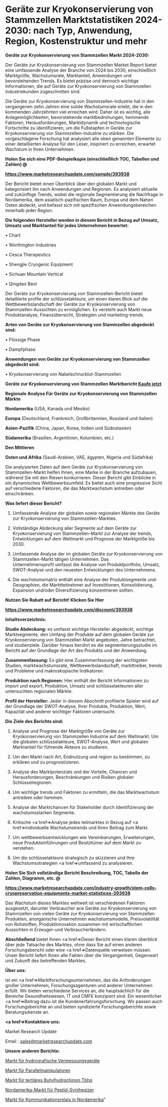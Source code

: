 # Geräte zur Kryokonservierung von Stammzellen Marktstatistiken 2024-2030: nach Typ, Anwendung, Region, Kostenstruktur und mehr

<strong>Geräte zur Kryokonservierung von Stammzellen Markt 2024-2030:</strong>

Der Geräte zur Kryokonservierung von Stammzellen Market Report bietet eine umfassende Analyse der Branche von 2024 bis 2030, einschließlich Marktgröße, Wachstumsrate, Marktanteil, Anwendungen und bevorstehenden Trends. Es bietet präzise und dennoch wichtige Informationen, die auf Geräte zur Kryokonservierung von Stammzellen Industriekunden zugeschnitten sind.

Die Geräte zur Kryokonservierung von Stammzellen-Industrie hat in den vergangenen zehn Jahren eine solide Wachstumsrate erlebt, die in den kommenden Jahrzehnten viel erreichen wird. Daher ist es wichtig, alle Anlagemöglichkeiten, bevorstehende marktbedrohungen, hemmende Faktoren, Herausforderungen, Marktdynamik und technologische Fortschritte zu identifizieren, um die Fußstapfen in Geräte zur Kryokonservierung von Stammzellen-Industrie zu stärken. Die vorgeschlagene Forschung hat analysiert alle oben genannten Elemente zu einer detaillierten Analyse für den Leser, inspiriert zu erreichen, erwartet Wachstum in Ihren Unternehmen.



<strong>Holen Sie sich eine PDF-Beispielkopie (einschließlich TOC, Tabellen und Zahlen) @
</strong>

<strong><a href=https://www.marketresearchupdate.com/sample/393938>

<strong>https://www.marketresearchupdate.com/sample/393938</u></font></a></strong></strong>

Der Bericht bietet einen Überblick über den globalen Markt und kategorisiert ihn nach Anwendungen und Regionen. Es analysiert aktuelle und zukünftige Trends, wobei die regionale Segmentierung die Nachfrage in Nordamerika, dem asiatisch-pazifischen Raum, Europa und dem Nahen Osten abdeckt, und befasst sich mit spezifischen Anwendungsbereichen innerhalb jeder Region.



<strong>Die folgenden Hersteller werden in diesem Bericht in Bezug auf Umsatz, Umsatz und Marktanteil für jedes Unternehmen bewertet:</strong>

• Chart

• Worthington Industries

• Cesca Therapeutics

• Shengjie Cryogenic Equipment

• Sichuan Mountain Vertical

• Qingdao Beol

Der Geräte zur Kryokonservierung von Stammzellen-Bericht bietet detaillierte profile der schlüsselakteure, um einen klaren Blick auf die Wettbewerbslandschaft der Geräte zur Kryokonservierung von Stammzellen-Aussichten zu ermöglichen. Es versteht auch Markt neue Produktanalyse, Finanzübersicht, Strategien und marketing-trends.



<strong>Arten von Geräte zur Kryokonservierung von Stammzellen abgedeckt sind:</strong>

• Flüssige Phase

• Dampfphase



<strong>Anwendungen von Geräte zur Kryokonservierung von Stammzellen abgedeckt sind:</strong>

• Kryokonservierung von Nabelschnurblut-Stammzellen



<strong>Geräte zur Kryokonservierung von Stammzellen Marktbericht <a href=https://www.marketresearchupdate.com/buynow/393938>Kaufe jetzt</a></strong>



<strong>Regionale Analyse Für Geräte zur Kryokonservierung von Stammzellen Märkte</strong>



<strong>Nordamerika</strong> (USA, Kanada und Mexiko)



<strong>Europa</strong> (Deutschland, Frankreich, Großbritannien, Russland und Italien)



<strong>Asien-Pazifik</strong> (China, Japan, Korea, Indien und Südostasien)



<strong>Südamerika</strong> (Brasilien, Argentinien, Kolumbien, etc.)



<strong>Den Mittleren</strong> 

<strong>Osten und Afrika</strong> (Saudi-Arabien, VAE, ägypten, Nigeria und Südafrika)

Die analysierten Daten auf dem Geräte zur Kryokonservierung von Stammzellen-Markt helfen Ihnen, eine Marke in der Branche aufzubauen, während Sie mit den Riesen konkurrieren. Dieser Bericht gibt Einblicke in ein dynamisches Wettbewerbsumfeld. Es bietet auch eine progressive Sicht auf verschiedene Faktoren, die das Marktwachstum antreiben oder einschränken.



<strong>Was liefert dieser Bericht?</strong>

1. Umfassende Analyse der globalen sowie regionalen Märkte des Geräte zur Kryokonservierung von Stammzellen-Marktes.

2. Vollständige Abdeckung aller Segmente auf dem Geräte zur Kryokonservierung von Stammzellen-Markt zur Analyse der trends, Entwicklungen auf dem Weltmarkt und Prognose der Marktgröße bis 2030.

3. Umfassende Analyse der im globalen Geräte zur Kryokonservierung von Stammzellen-Markt tätigen Unternehmen. Das Unternehmensprofil umfasst die Analyse von Produktportfolio, Umsatz, SWOT-Analyse und den neuesten Entwicklungen des Unternehmens.

4. Die wachstumsmatrix enthält eine Analyse der Produktsegmente und-Geographien, die Marktteilnehmer auf Investitionen, Konsolidierung, Expansion und/oder Diversifizierung konzentrieren sollten.



<strong>Nutzen Sie Rabatt auf Bericht! Klicken Sie Hier
</strong>

<strong><a href=https://www.marketresearchupdate.com/discount/393938>https://www.marketresearchupdate.com/discount/393938</b></u></font></strong></a>



<strong>Inhaltsverzeichnis:</strong>



<strong>Studie Abdeckung:</strong> es umfasst wichtige Hersteller abgedeckt, wichtige Marktsegmente, den Umfang der Produkte auf dem globalen Geräte zur Kryokonservierung von Stammzellen Markt angeboten, Jahre betrachtet, und studienziele. Darüber hinaus berührt es die segmentierungsstudie im Bericht auf der Grundlage der Art des Produkts und der Anwendung.



<strong>Zusammenfassung:</strong> Es gibt eine Zusammenfassung der wichtigsten Studien, marktwachstumsrate, Wettbewerbslandschaft, markttreiber, trends und Probleme und makroskopische Indikatoren.



<strong>Produktion nach Regionen:</strong> Hier enthält der Bericht Informationen zu import und export, Produktion, Umsatz und schlüsselakteuren aller untersuchten regionalen Märkte.



<strong>Profil der Hersteller:</strong> Jeder in diesem Abschnitt profilierte Spieler wird auf der Grundlage der SWOT-Analyse, Ihrer Produkte, Produktion, Wert, Kapazität und anderer wichtiger Faktoren untersucht.



<strong>Die Ziele des Berichts sind:</strong>

1) Analyse und Prognose der Marktgröße von Geräte zur Kryokonservierung von Stammzellen Industrie auf dem Weltmarkt.
Um die globalen schlüsselakteure, SWOT-Analyse, Wert und globalen Marktanteil für führende Akteure zu studieren.

2) Um den Markt nach Art, Endnutzung und region zu bestimmen, zu erklären und zu prognostizieren.

3) Analyse des Marktpotenzials und der Vorteile, Chancen und Herausforderungen, Beschränkungen und Risiken globaler Schlüsselregionen.

4) Um wichtige trends und Faktoren zu ermitteln, die das Marktwachstum antreiben oder hemmen.

5) Analyse der Marktchancen für Stakeholder durch Identifizierung der wachstumsstarken Segmente.

6) Kritische <a href=>Analyse</a> jedes teilmarktes in Bezug auf <a href=>individuelle</a> Wachstumstrends und Ihren Beitrag zum Markt.

7) Um wettbewerbsentwicklungen wie Vereinbarungen, Erweiterungen, neue Produkteinführungen und Besitztümer auf dem Markt zu verstehen.

8) Um die schlüsselakteure strategisch zu skizzieren und Ihre Wachstumsstrategien <a href=>umfassend</a> zu analysieren.



<strong>Holen Sie Sich vollständige Bericht Beschreibung, TOC, Tabelle der Zahlen, Diagramm, etc. @ </strong>

<strong><a href=https://www.marketresearchupdate.com/industry-growth/stem-cells-cryopreservation-equipments-market-statistices-393938>https://www.marketresearchupdate.com/industry-growth/stem-cells-cryopreservation-equipments-market-statistices-393938</a></font></strong>

Das Wachstum dieses Marktes weltweit ist verschiedenen Faktoren ausgesetzt, darunter Verbraucher ace Geräte zur Kryokonservierung von Stammzellen von vielen Geräte zur Kryokonservierung von Stammzellen Produkten, anorganische Unternehmen wachstumsmodelle, Preisvolatilität von Rohstoffen, Produktinnovation zusammen mit wirtschaftlichen Aussichten in Erzeuger-und Verbraucherländern.



<strong>Abschließend</strong> bietet Ihnen <a href=>Dieser</a> Bericht einen klaren überblick über jede Tatsache des Marktes, ohne dass Sie auf einen anderen Forschungsbericht oder eine <a href=>Datenquelle</a> verweisen müssen. Unser Bericht liefert Ihnen alle Fakten über die Vergangenheit, Gegenwart und Zukunft des betreffenden Marktes.



<strong>Über uns:</strong>

 ist ein <a href=>Marktfors</a>chungsunternehmen, das die Anforderungen großer Unternehmen, Forschungsagenturen und anderer Unternehmen erfüllt. Wir bieten verschiedene Services an, die hauptsächlich für die Bereiche Gesundheitswesen, IT und CMFE konzipiert sind. Ein wesentlicher <a href=>Beitrag</a> dazu ist die Kundenerfahrungsforschung. Wir passen auch Forschungsberichte an und bieten syndizierte Forschungsberichte sowie Beratungsdienste an.



<strong><a href=>Kontaktiere uns:</a></strong>

Market Research Update

Email : sales@marketresearchupdate.com



<strong>Unsere anderen Berichte:</strong>

<a href=https://www.linkedin.com/pulse/hydrographic-survey-equipments-market-2023-2029>Markt für hydrografische Vermessungsgeräte</a>

<a href=https://www.linkedin.com/pulse/parallel-manipulator-market-analysis-segment>Markt für Parallelmanipulatoren</a>

<a href=https://www.linkedin.com/pulse/tertiary-butylhydroquinone-tbhq-market-size>Markt für tertiäres Butylhydrochinon Tbhq</a>

<a href=https://www.linkedin.com/pulse/north-america-peptide-synthesizer-market-2030-see-huge>Nordamerika-Markt für Peptid-Synthesizer</a>

<a href=https://www.linkedin.com/pulse/north-america-communication-relays-market-continues-rapid>Markt für Kommunikationsrelais in Nordamerika</a>"
